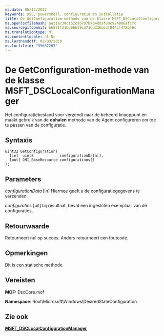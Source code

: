 ```yaml
---
ms.date: 06/12/2017
keywords: DSC, powershell, configuratie en installatie
title: De GetConfiguration-methode van de klasse MSFT_DSCLocalConfigurationManager
ms.openlocfilehash: ae31ac30c152c96707b764ddaf00c924806afcfc
ms.sourcegitcommit: b6871f21bd666f9cd71dd336bb3f844cf472b56c
ms.translationtype: MT
ms.contentlocale: nl-NL
ms.lasthandoff: 02/03/2019
ms.locfileid: "55687207"
---
```

# <a name="getconfiguration-method-of-the-msftdsclocalconfigurationmanager-class"></a>De GetConfiguration-methode van de klasse MSFT_DSCLocalConfigurationManager

Het configuratiebestand voor verzendt naar de beheerd knooppunt en maakt gebruik van de **ophalen** methode van de Agent configureren om toe te passen van de configuratie.

## <a name="syntax"></a>Syntaxis

```mof
uint32 GetConfiguration(
  [in]  uint8            configurationData[],
  [out] OMI_BaseResource configurations[]
);
```

## <a name="parameters"></a>Parameters

*configurationData* \[in\] Hiermee geeft u de configuratiegegevens te verzenden.

*configuraties* \[uit\] bij resultaat, bevat een ingesloten exemplaar van de configuraties.

## <a name="return-value"></a>Retourwaarde

Retourneert nul op succes; Anders retourneert een foutcode.

## <a name="remarks"></a>Opmerkingen

Dit is een statische methode.

## <a name="requirements"></a>Vereisten

**MOF:** DscCore.mof

**Namespace**: Root\Microsoft\Windows\DesiredStateConfiguration

## <a name="see-also"></a>Zie ook

[**MSFT_DSCLocalConfigurationManager**](msft-dsclocalconfigurationmanager.md)